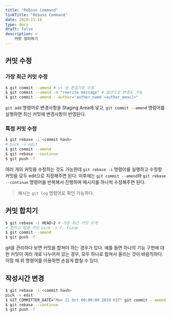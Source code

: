 ```yaml
---
title: "Rebase Command"
linkTitle: "Rebase Command"
date: 2020-11-16
type: docs
draft: false
description: >
    커밋 정리하기
---
```


커밋 수정
---

### 가장 최근 커밋 수정

```bash
$ git commit --amend # vi 등 편집기로 수정
$ git commit --amend -m "rewrite message" # 옵션으로 변경도 가능
$ git commit --amend --author="auther_name <auther_email>"
```

`git add` 명령어로 변경사항을 Staging Area에 넣고, `git commit --amend` 명령어를 실행하면 최신 커밋에 변경사항이 반영된다.

### 특정 커밋 수정

```bash
$ git rebase -i <commit hash>
# pick -> edit
$ git commit --amend
$ git rebase --continue
$ git push -f
```

여러 개의 커밋을 수정하는 것도 가능한데 `git rebase -i` 명령어를 실행하고 수정할 커밋을 모두 edit으로 지정해주면 된다. 이후에는 `git commit --amend`와 `git rebase --continue` 명령어를 반복해서 진행하며 메시지를 하나씩 수정해주면 된다.

> 해시는 `git log` 명령어로 확인 가능하다.

커밋 합치기
---

```bash
$ git rebase -i HEAD~2 # 가장 최근 커밋 두개
# 합치고 없앨 커밋 pick -> f, fixup
$ git commit --amend 
$ git push -f
```

git을 관리하다 보면 커밋을 합쳐야 하는 경우가 있다. 예를 들면 하나의 기능 구현에 대한 커밋이 여러 개로 나누어져 있는 경우, 모두 하나로 합쳐서 올리는 것이 바람직하다. 이럴 때 위 명령어를 이용하면 손쉽게 합칠 수 있다.

작성시간 변경
---

```bash
$ git rebase -i <commit hash>
pick -> edit
$ GIT_COMMITTER_DATE="Mon 21 Oct 00:00:00 2019 KST" git commit --amend --no-edit --date "Mon 21 Oct 00:00:00 2019 KST"
$ git rebase --continue
$ git push -f
```
